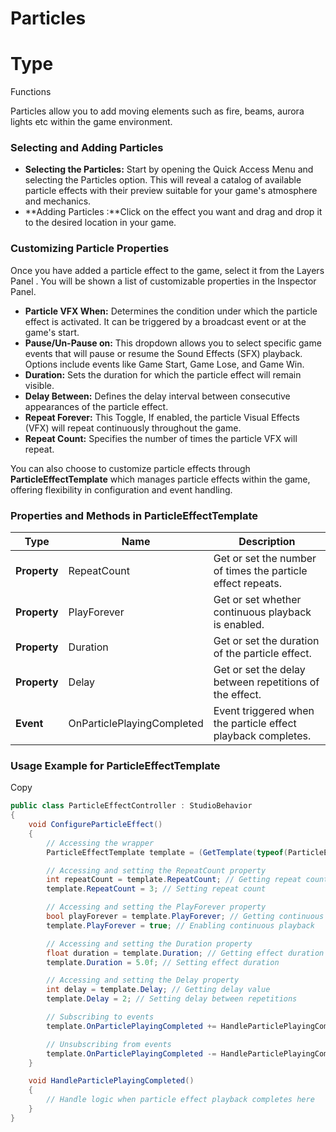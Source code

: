 # Particles

# Type
Functions

Particles allow you to add moving elements such as fire, beams, aurora lights etc within the game environment.

### **Selecting and Adding Particles**

- **Selecting the Particles:** Start by opening the Quick Access Menu and selecting the Particles option. This will reveal a catalog of available particle effects with their preview suitable for your game's atmosphere and mechanics.
- **Adding Particles :**Click on the effect you want and drag and drop it to the desired location in your game.

### **Customizing Particle Properties**

Once you have added a particle effect to the game, select it from the Layers Panel . You will be shown a list of customizable  properties in the Inspector Panel.

- **Particle VFX When:** Determines the condition under which the particle effect is activated. It can be triggered by a broadcast event or at the game's start.
- **Pause/Un-Pause on:** This dropdown allows you to select specific game events that will pause or resume the Sound Effects (SFX) playback. Options include events like Game Start, Game Lose, and Game Win.
- **Duration:** Sets the duration for which the particle effect will remain visible.
- **Delay Between:** Defines the delay interval between consecutive appearances of the particle effect.
- **Repeat Forever:** This Toggle, If enabled, the particle Visual Effects (VFX) will repeat continuously throughout the game.
- **Repeat Count:** Specifies the number of times the particle VFX will repeat.

You can also choose to customize particle effects through **ParticleEffectTemplate** which manages particle effects within the game, offering flexibility in configuration and event handling.

### **Properties and Methods in ParticleEffectTemplate**

| **Type** | **Name** | **Description** |
| --- | --- | --- |
| **Property** | RepeatCount | Get or set the number of times the particle effect repeats. |
| **Property** | PlayForever | Get or set whether continuous playback is enabled. |
| **Property** | Duration | Get or set the duration of the particle effect. |
| **Property** | Delay | Get or set the delay between repetitions of the effect. |
| **Event** | OnParticlePlayingCompleted | Event triggered when the particle effect playback completes. |

### **Usage Example for ParticleEffectTemplate**

Copy

```csharp
public class ParticleEffectController : StudioBehavior
{
    void ConfigureParticleEffect()
    {
        // Accessing the wrapper
        ParticleEffectTemplate template = (GetTemplate(typeof(ParticleEffectTemplate)) as ParticleEffectTemplate);

        // Accessing and setting the RepeatCount property
        int repeatCount = template.RepeatCount; // Getting repeat count
        template.RepeatCount = 3; // Setting repeat count

        // Accessing and setting the PlayForever property
        bool playForever = template.PlayForever; // Getting continuous playback status
        template.PlayForever = true; // Enabling continuous playback

        // Accessing and setting the Duration property
        float duration = template.Duration; // Getting effect duration
        template.Duration = 5.0f; // Setting effect duration

        // Accessing and setting the Delay property
        int delay = template.Delay; // Getting delay value
        template.Delay = 2; // Setting delay between repetitions

        // Subscribing to events
        template.OnParticlePlayingCompleted += HandleParticlePlayingCompleted;

        // Unsubscribing from events
        template.OnParticlePlayingCompleted -= HandleParticlePlayingCompleted;
    }

    void HandleParticlePlayingCompleted()
    {
        // Handle logic when particle effect playback completes here
    }
}
```